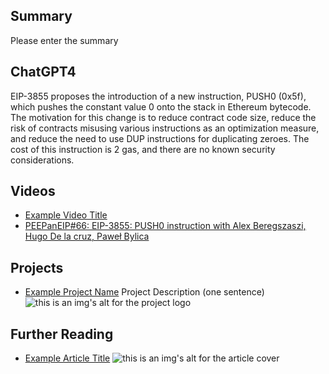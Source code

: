 ## Summary

Please enter the summary

## ChatGPT4

EIP-3855 proposes the introduction of a new instruction, PUSH0 (0x5f), which pushes the constant value 0 onto the stack in Ethereum bytecode. The motivation for this change is to reduce contract code size, reduce the risk of contracts misusing various instructions as an optimization measure, and reduce the need to use DUP instructions for duplicating zeroes. The cost of this instruction is 2 gas, and there are no known security considerations.

## Videos

- [Example Video Title](https://www.youtube.com/watch?v=TDGq4aeevgY)
- [PEEPanEIP#66: EIP-3855: PUSH0 instruction with Alex Beregszaszi, Hugo De la cruz, Paweł Bylica](https://www.youtube.com/watch?v=AIuJg6pkJxs&list=PL4cwHXAawZxqu0PKKyMzG_3BJV_xZTi1F&index=47)

## Projects

- [Example Project Name](https://xxxx.xxx/xxxxx) Project Description (one sentence) ![this is an img's alt for the project logo](https://xxxx.xxx/project-logo.xxx)

## Further Reading

- [Example Article Title](https://xxxx.xxx/xxxxx) ![this is an img's alt for the article cover](https://xxxx.xxx/article-cover.xxx)
